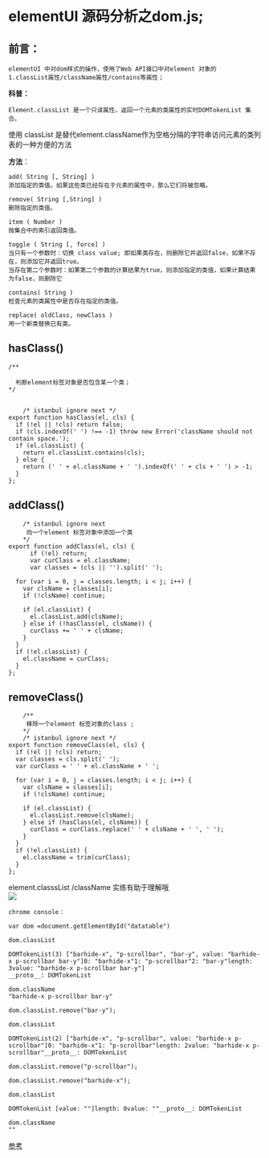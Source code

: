 # elementUI 源码分析之dom.js;

## 前言：
    elementUI 中对dom样式的操作，使用了Web API接口中对element 对象的
    1.classList属性/className属性/contains等属性；

**科普：**

    Element.classList 是一个只读属性，返回一个元素的类属性的实时DOMTokenList 集合。

使用 classList 是替代element.className作为空格分隔的字符串访问元素的类列表的一种方便的方法

**方法**：
    
    add( String [, String] )
    添加指定的类值。如果这些类已经存在于元素的属性中，那么它们将被忽略。
    
    remove( String [,String] )
    删除指定的类值。
    
    item ( Number )
    按集合中的索引返回类值。
    
    toggle ( String [, force] )
    当只有一个参数时：切换 class value; 即如果类存在，则删除它并返回false，如果不存在，则添加它并返回true。
    当存在第二个参数时：如果第二个参数的计算结果为true，则添加指定的类值，如果计算结果为false，则删除它
    
    contains( String )
    检查元素的类属性中是否存在指定的类值。
    
    replace( oldClass, newClass )
    用一个新类替换已有类。   

## hasClass()

    /**
    
      判断element标签对象是否包含某一个类；
    */
  
         
        /* istanbul ignore next */
    export function hasClass(el, cls) {
      if (!el || !cls) return false;
      if (cls.indexOf(' ') !== -1) throw new Error('className should not contain space.');
      if (el.classList) {
        return el.classList.contains(cls);
      } else {
        return (' ' + el.className + ' ').indexOf(' ' + cls + ' ') > -1;
      }
    };

 ## addClass()
 
        /* istanbul ignore next 
         向一个element 标签对象中添加一个类
        */
    export function addClass(el, cls) {
          if (!el) return;
          var curClass = el.className;
          var classes = (cls || '').split(' ');
    
      for (var i = 0, j = classes.length; i < j; i++) {
        var clsName = classes[i];
        if (!clsName) continue;
    
        if (el.classList) {
          el.classList.add(clsName);
        } else if (!hasClass(el, clsName)) {
          curClass += ' ' + clsName;
        }
      }
      if (!el.classList) {
        el.className = curClass;
      }
    };
    
## removeClass()

        /**
         移除一个element 标签对象的class ;
        */
        /* istanbul ignore next */
    export function removeClass(el, cls) {
      if (!el || !cls) return;
      var classes = cls.split(' ');
      var curClass = ' ' + el.className + ' ';
    
      for (var i = 0, j = classes.length; i < j; i++) {
        var clsName = classes[i];
        if (!clsName) continue;
    
        if (el.classList) {
          el.classList.remove(clsName);
        } else if (hasClass(el, clsName)) {
          curClass = curClass.replace(' ' + clsName + ' ', ' ');
        }
      }
      if (!el.classList) {
        el.className = trim(curClass);
      }
    };
    
element.classsList /className 实练有助于理解哦   
![](https://user-gold-cdn.xitu.io/2019/4/23/16a499d8eb7680b1?w=553&h=20&f=png&s=4361)

    chrome console：
    
    var dom =document.getElementById("datatable")
 
    dom.classList
    
    DOMTokenList(3) ["barhide-x", "p-scrollbar", "bar-y", value: "barhide-x p-scrollbar bar-y"]0: "barhide-x"1: "p-scrollbar"2: "bar-y"length: 3value: "barhide-x p-scrollbar bar-y"]
    __proto__: DOMTokenList
    
    dom.className
    "barhide-x p-scrollbar bar-y"
    
    dom.classList.remove("bar-y");
  
    dom.classList
    
    DOMTokenList(2) ["barhide-x", "p-scrollbar", value: "barhide-x p-scrollbar"]0: "barhide-x"1: "p-scrollbar"length: 2value: "barhide-x p-scrollbar"__proto__: DOMTokenList
    
    dom.classList.remove("p-scrollbar");
    
    dom.classList.remove("barhide-x");
    
    dom.classList
    
    DOMTokenList [value: ""]length: 0value: ""__proto__: DOMTokenList
    
    dom.className
    ""

[参考](https://developer.mozilla.org/zh-CN/docs/Web/API/Element/classList)